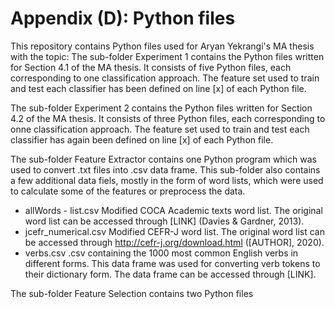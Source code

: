 # Appendix (D): Python files

This repository contains Python files used for Aryan Yekrangi's MA thesis with the topic: 
The sub-folder Experiment 1 contains the Python files written for Section 4.1 of the MA thesis. It consists of five Python files, each corresponding to one classification approach. The feature set used to train and test each classifier has been defined on line [x] of each Python file.

The sub-folder Experiment 2 contains the Python files written for Section 4.2 of the MA thesis. It consists of three Python files, each corresponding to onne classification approach. The feature set used to train and test each classifier has again been defined on line [x] of each Python file.

The sub-folder Feature Extractor contains one Python program which was used to convert .txt files into .csv data frame. This sub-folder also contains a few additional data fiels, mostly in the form of word lists, which were used to calculate some of the features or preprocess the data.
- allWords - list.csv     Modified COCA Academic texts word list. The original word list can be accessed through [LINK] (Davies & Gardner, 2013).
- jcefr_numerical.csv     Modified CEFR-J word list. The original word list can be accessed through http://cefr-j.org/download.html ([AUTHOR], 2020).
- verbs.csv               .csv containing the 1000 most common English verbs in different forms. This data frame was used for converting verb tokens to their dictionary form. The data frame can be accessed through [LINK].

The sub-folder Feature Selection contains two Python files
